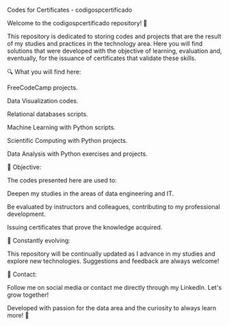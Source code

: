 Codes for Certificates - codigospcertificado

Welcome to the codigospcertificado repository! 🚀

This repository is dedicated to storing codes and projects that are the result of my studies and practices in the technology area. Here you will find solutions that were developed with the objective of learning, evaluation and, eventually, for the issuance of certificates that validate these skills.

🔍 What you will find here:

FreeCodeCamp projects.

Data Visualization codes.

Relational databases scripts.

Machine Learning with Python scripts.

Scientific Computing with Python projects.

Data Analysis with Python exercises and projects.

📜 Objective:

The codes presented here are used to:

Deepen my studies in the areas of data engineering and IT.

Be evaluated by instructors and colleagues, contributing to my professional development.

Issuing certificates that prove the knowledge acquired.

🚧 Constantly evolving:

This repository will be continually updated as I advance in my studies and explore new technologies. Suggestions and feedback are always welcome!

📩 Contact:

Follow me on social media or contact me directly through my LinkedIn. Let's grow together!

Developed with passion for the data area and the curiosity to always learn more! 🚀
